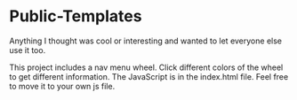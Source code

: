 # Public-Templates
Anything I thought was cool or interesting and wanted to let everyone else use it too.

This project includes a nav menu wheel. Click different colors of the wheel to get different information.
The JavaScript is in the index.html file. Feel free to move it to your own js file.
